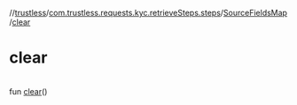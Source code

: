 //[trustless](../../../index.md)/[com.trustless.requests.kyc.retrieveSteps.steps](../index.md)/[SourceFieldsMap](index.md)/[clear](clear.md)

# clear

\
fun [clear](clear.md)()
